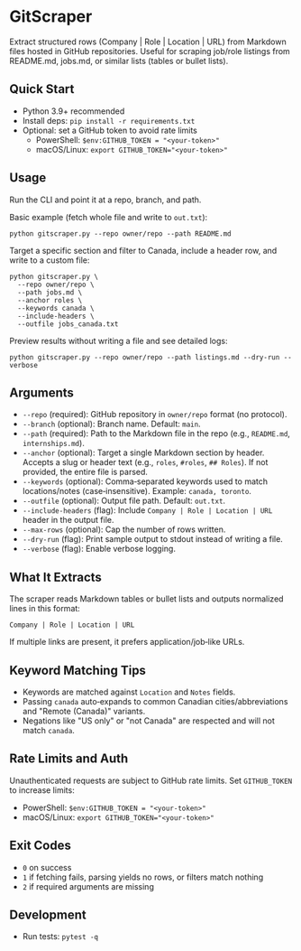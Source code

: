 # GitScraper

Extract structured rows (Company | Role | Location | URL) from Markdown files hosted in GitHub repositories. Useful for scraping job/role listings from README.md, jobs.md, or similar lists (tables or bullet lists).

## Quick Start

- Python 3.9+ recommended
- Install deps: `pip install -r requirements.txt`
- Optional: set a GitHub token to avoid rate limits
  - PowerShell: `$env:GITHUB_TOKEN = "<your-token>"`
  - macOS/Linux: `export GITHUB_TOKEN="<your-token>"`

## Usage

Run the CLI and point it at a repo, branch, and path.

Basic example (fetch whole file and write to `out.txt`):

```
python gitscraper.py --repo owner/repo --path README.md
```

Target a specific section and filter to Canada, include a header row, and write to a custom file:

```
python gitscraper.py \
  --repo owner/repo \
  --path jobs.md \
  --anchor roles \
  --keywords canada \
  --include-headers \
  --outfile jobs_canada.txt
```

Preview results without writing a file and see detailed logs:

```
python gitscraper.py --repo owner/repo --path listings.md --dry-run --verbose
```

## Arguments

- `--repo` (required): GitHub repository in `owner/repo` format (no protocol).
- `--branch` (optional): Branch name. Default: `main`.
- `--path` (required): Path to the Markdown file in the repo (e.g., `README.md`, `internships.md`).
- `--anchor` (optional): Target a single Markdown section by header. Accepts a slug or header text (e.g., `roles`, `#roles`, `## Roles`). If not provided, the entire file is parsed.
- `--keywords` (optional): Comma‑separated keywords used to match locations/notes (case‑insensitive). Example: `canada, toronto`.
- `--outfile` (optional): Output file path. Default: `out.txt`.
- `--include-headers` (flag): Include `Company | Role | Location | URL` header in the output file.
- `--max-rows` (optional): Cap the number of rows written.
- `--dry-run` (flag): Print sample output to stdout instead of writing a file.
- `--verbose` (flag): Enable verbose logging.

## What It Extracts

The scraper reads Markdown tables or bullet lists and outputs normalized lines in this format:

```
Company | Role | Location | URL
```

If multiple links are present, it prefers application/job‑like URLs.

## Keyword Matching Tips

- Keywords are matched against `Location` and `Notes` fields.
- Passing `canada` auto‑expands to common Canadian cities/abbreviations and "Remote (Canada)" variants.
- Negations like "US only" or "not Canada" are respected and will not match `canada`.

## Rate Limits and Auth

Unauthenticated requests are subject to GitHub rate limits. Set `GITHUB_TOKEN` to increase limits:

- PowerShell: `$env:GITHUB_TOKEN = "<your-token>"`
- macOS/Linux: `export GITHUB_TOKEN="<your-token>"`

## Exit Codes

- `0` on success
- `1` if fetching fails, parsing yields no rows, or filters match nothing
- `2` if required arguments are missing

## Development

- Run tests: `pytest -q`
